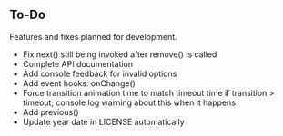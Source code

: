 ## To-Do

Features and fixes planned for development.

-  Fix next() still being invoked after remove() is called
-  Complete API documentation
-  Add console feedback for invalid options
-  Add event hooks: onChange()
-  Force transition animation time to match timeout time if transition > timeout; console log warning about this when it happens
-  Add previous()
-  Update year date in LICENSE automatically
